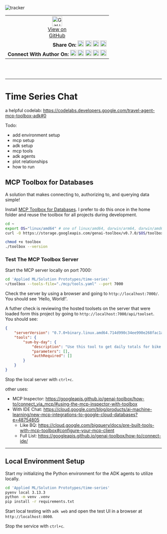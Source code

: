 ![tracker](https://us-central1-vertex-ai-mlops-369716.cloudfunctions.net/pixel-tracking?path=statmike%2Fvertex-ai-mlops%2FApplied+ML%2FSolution+Prototypes%2Ftime-series&file=readme.md)
<!--- header table --->
<table>
<tr>     
  <td style="text-align: center">
    <a href="https://github.com/statmike/vertex-ai-mlops/blob/main/Applied%20ML/Solution%20Prototypes/time-series/readme.md">
      <img width="32px" src="https://www.svgrepo.com/download/217753/github.svg" alt="GitHub logo">
      <br>View on<br>GitHub
    </a>
  </td>
</tr>
<tr>
  <td style="text-align: right">
    <b>Share On: </b> 
    <a href="https://www.linkedin.com/sharing/share-offsite/?url=https%3A//github.com/statmike/vertex-ai-mlops/blob/main/Applied+ML%2FSolution+Prototypes%2Ftime-series/readme.md"><img src="https://upload.wikimedia.org/wikipedia/commons/8/81/LinkedIn_icon.svg" alt="Linkedin Logo" width="20px"></a> 
    <a href="https://reddit.com/submit?url=https%3A//github.com/statmike/vertex-ai-mlops/blob/main/Applied+ML%2FSolution+Prototypes%2Ftime-series/readme.md"><img src="https://redditinc.com/hubfs/Reddit%20Inc/Brand/Reddit_Logo.png" alt="Reddit Logo" width="20px"></a> 
    <a href="https://bsky.app/intent/compose?text=https%3A//github.com/statmike/vertex-ai-mlops/blob/main/Applied+ML%2FSolution+Prototypes%2Ftime-series/readme.md"><img src="https://upload.wikimedia.org/wikipedia/commons/7/7a/Bluesky_Logo.svg" alt="BlueSky Logo" width="20px"></a> 
    <a href="https://twitter.com/intent/tweet?url=https%3A//github.com/statmike/vertex-ai-mlops/blob/main/Applied+ML%2FSolution+Prototypes%2Ftime-series/readme.md"><img src="https://upload.wikimedia.org/wikipedia/commons/5/5a/X_icon_2.svg" alt="X (Twitter) Logo" width="20px"></a> 
  </td>
</tr>
<tr>
  <td style="text-align: right">
    <b>Connect With Author On: </b> 
    <a href="https://www.linkedin.com/in/statmike"><img src="https://upload.wikimedia.org/wikipedia/commons/8/81/LinkedIn_icon.svg" alt="Linkedin Logo" width="20px"></a>
    <a href="https://www.github.com/statmike"><img src="https://www.svgrepo.com/download/217753/github.svg" alt="GitHub Logo" width="20px"></a> 
    <a href="https://www.youtube.com/@statmike-channel"><img src="https://upload.wikimedia.org/wikipedia/commons/f/fd/YouTube_full-color_icon_%282024%29.svg" alt="YouTube Logo" width="20px"></a>
    <a href="https://bsky.app/profile/statmike.bsky.social"><img src="https://upload.wikimedia.org/wikipedia/commons/7/7a/Bluesky_Logo.svg" alt="BlueSky Logo" width="20px"></a> 
    <a href="https://x.com/statmike"><img src="https://upload.wikimedia.org/wikipedia/commons/5/5a/X_icon_2.svg" alt="X (Twitter) Logo" width="20px"></a>
  </td>
</tr>
</table><br/><br/>

---
# Time Series Chat

a helpful codelab: https://codelabs.developers.google.com/travel-agent-mcp-toolbox-adk#0


Todo:
- add environment setup
- mcp setup
- adk setup
- mcp tools
- adk agents
- plot relationships
- how to run

## MCP Toolbox for Databases

A solution that makes connecting to, authorizing to, and querying data simple!

Install [MCP Toolbox for Databases](https://googleapis.github.io/genai-toolbox/getting-started/introduction/).  I prefer to do this once in the home folder and reuse the toolbox for all projects during development.

```bash
cd ~
export OS="linux/amd64" # one of linux/amd64, darwin/arm64, darwin/amd64, or windows/amd64
curl -O https://storage.googleapis.com/genai-toolbox/v0.7.0/$OS/toolbox

chmod +x toolbox
./toolbox --version
```

### Test The MCP Toolbox Server

Start the MCP server locally on port 7000:

```bash
cd 'Applied ML/Solution Prototypes/time-series'
~/toolbox --tools-file="./mcp/tools.yaml" --port 7000
```

Check the server by using a browser and going to `http://localhost:7000/`.  You should see 'Hello, World!'.

A futher check is reviewing the hosted toolsets on the server that were loaded form this project by going to `http://localhost:7000/api/toolset`.  You should see:

```json
{
    "serverVersion": "0.7.0+binary.linux.amd64.714d990c34ee990e268fac1aa6b89c4883ae5023",
    "tools": {
        "sum-by-day": {
            "description": "Use this tool to get daily totals for bike stations",
            "parameters": [],
            "authRequired": []
        }
    }
}
```

Stop the local server with `ctrl+c`.

other uses: 
- MCP Inspector: https://googleapis.github.io/genai-toolbox/how-to/connect_via_mcp/#using-the-mcp-inspector-with-toolbox
- With IDE Chat: https://cloud.google.com/blog/products/ai-machine-learning/new-mcp-integrations-to-google-cloud-databases?e=48754805
  - Like BQ: https://cloud.google.com/bigquery/docs/pre-built-tools-with-mcp-toolbox#configure-your-mcp-client
  - Full List: https://googleapis.github.io/genai-toolbox/how-to/connect-ide/

---
## Local Environment Setup

Start my initializing the Python environment for the ADK agents to utilize locally.

```bash
cd 'Applied ML/Solution Prototypes/time-series'
pyenv local 3.13.3
python -m venv .venv
pip install -r requirements.txt
```

Start local testing with `adk web` and open the test UI in a browser at `http://localhost:8000`.

Stop the service with `ctrl+c`.




